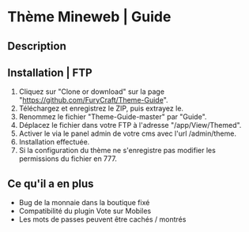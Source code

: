 # Thème Mineweb | Guide

## Description

## Installation | FTP
1. Cliquez sur "Clone or download" sur la page "https://github.com/FuryCraft/Theme-Guide".
2. Téléchargez et enregistrez le ZIP, puis extrayez le.
3. Renommez le fichier "Theme-Guide-master" par "Guide".
4. Déplacez le fichier dans votre FTP à l'adresse "/app/View/Themed".
5. Activer le via le panel admin de votre cms avec l'url /admin/theme.
6. Installation effectuée.
7. Si la configuration du thème ne s'enregistre pas modifier les permissions du fichier en 777.

## Ce qu'il a en plus
- Bug de la monnaie dans la boutique fixé
- Compatibilité du plugin Vote sur Mobiles
- Les mots de passes peuvent être cachés / montrés
